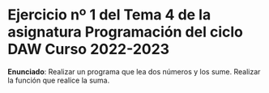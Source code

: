 # Ejercicio nº 1 del Tema 4 de la asignatura Programación del ciclo DAW Curso 2022-2023
**Enunciado**: Realizar un programa que lea dos números y los sume. Realizar la función que realice la suma.
